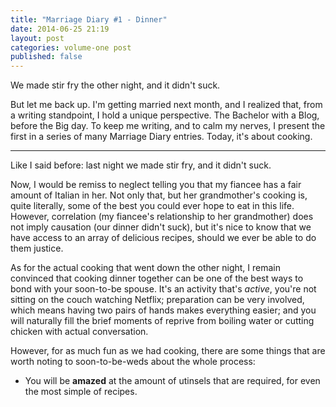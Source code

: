 ```yaml
---
title: "Marriage Diary #1 - Dinner"
date: 2014-06-25 21:19
layout: post
categories: volume-one post
published: false
---
```

We made stir fry the other night, and it didn't suck. 

But let me back up. I'm getting married next month, and I realized that, from a writing standpoint, I hold a unique perspective. The Bachelor with a Blog, before the Big day. To keep me writing, and to calm my nerves, I present the first in a series of many Marriage Diary entries. Today, it's about cooking. 

---

Like I said before: last night we made stir fry, and it didn't suck. 

Now, I would be remiss to neglect telling you that my fiancee has a fair amount of Italian in her. Not only that, but her grandmother's cooking is, quite literally, some of the best you could ever hope to eat in this life. However, correlation (my fiancee's relationship to her grandmother) does not imply causation (our dinner didn't suck), but it's nice to know that we have access to an array of delicious recipes, should we ever be able to do them justice. 

As for the actual cooking that went down the other night, I remain convinced that cooking dinner together can be one of the best ways to bond with your soon-to-be spouse. It's an activity that's *active*, you're not sitting on the couch watching Netflix; preparation can be very involved, which means having two pairs of hands makes everything easier; and you will naturally fill the brief moments of reprive from boiling water or cutting chicken with actual conversation. 

However, for as much fun as we had cooking, there are some things that are worth noting to soon-to-be-weds about the whole process: 

- You will be **amazed** at the amount of utinsels that are required, for even the most simple of recipes. 